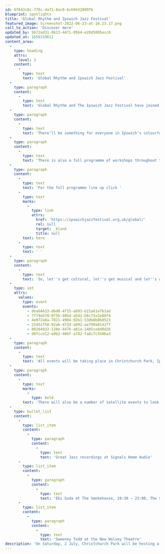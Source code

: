 ```yaml
---
id: 6f643c0c-776c-4a71-8ac0-6c69432009fb
blueprint: spotlights
title: 'Global Rhythm and Ipswich Jazz Festival'
featured_image: Screenshot-2022-06-23-at-16.23.17.png
call_to_action: 'Discover more'
updated_by: 5b72ad31-9613-4471-9564-e28d5005ecc0
updated_at: 1656319611
content_area:
  -
    type: heading
    attrs:
      level: 3
    content:
      -
        type: text
        text: 'Global Rhythm and Ipswich Jazz Festival'
  -
    type: paragraph
    content:
      -
        type: text
        text: 'Global Rhythm and The Ipswich Jazz Festival have joined forces to bring you this free festival in the beautiful surroundings of Christchurch Park, Ipswich.'
  -
    type: paragraph
    content:
      -
        type: text
        text: 'There’ll be something for everyone in Ipswich’s colourful celebration of worldwide music and culture. Five stages will feature some of the world’s best musicians, and there will be fairground rides, a craft market, live music and art and food from across the globe.'
  -
    type: paragraph
    content:
      -
        type: text
        text: 'There is also a full programme of workshops throughout the day where you can experience music, dance and culture up-close and personal, with some of the fantastic artists that perform at the festival.'
  -
    type: paragraph
    content:
      -
        type: text
        text: 'For the full programme line up click '
      -
        type: text
        marks:
          -
            type: link
            attrs:
              href: 'https://ipswichjazzfestival.org.uk/global/'
              rel: null
              target: _blank
              title: null
        text: here
      -
        type: text
        text: ' '
  -
    type: paragraph
    content:
      -
        type: text
        text: 'So, let''s get cultural, let''s get musical and let''s get together!'
  -
    type: set
    attrs:
      values:
        type: event
        events:
          - dea64633-dbd0-4715-ab93-b21a61e7b1ad
          - 7f79a570-0f5b-48bd-a5d1-b6c73a1e88f4
          - 4e072a8a-7821-4904-92b1-53db8b8b0523
          - 22452f58-92ab-472d-a092-ae709a0142ff
          - 09284932-120e-447b-a01a-1405ce8d0d2b
          - d8fcce12-e0b2-406f-a782-fa8c7c558ba3
  -
    type: paragraph
    content:
      -
        type: text
        text: 'All events will be taking place in Christchurch Park, Ipswich, IP4 2BX.'
  -
    type: paragraph
    content:
      -
        type: text
        marks:
          -
            type: bold
        text: 'There will also be a number of satellite events to look out for such as:'
  -
    type: bullet_list
    content:
      -
        type: list_item
        content:
          -
            type: paragraph
            content:
              -
                type: text
                text: 'Great Jazz recordings at Signals Home Audio'
      -
        type: list_item
        content:
          -
            type: paragraph
            content:
              -
                type: text
                text: 'Ebi Soda at The Smokehouse, 19:30 – 23:00, The Smokehouse, Ipswich'
      -
        type: list_item
        content:
          -
            type: paragraph
            content:
              -
                type: text
                text: 'Sweeney Todd at the New Wolsey Theatre'
description: 'On Saturday, 2 July, Christchurch Park will be hosting a fantastic festival of music, culture and activities. If you are looking for free and low-cost ways to meet new people and be entertained, have a look at the amazing line-up of things to do and experience at this great event.'
---
```

